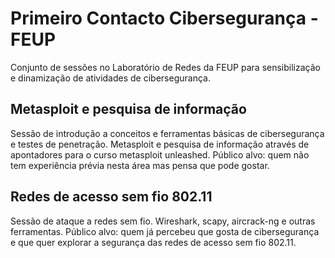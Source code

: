 # Primeiro Contacto Cibersegurança - FEUP 

Conjunto de sessões no Laboratório de Redes da FEUP para sensibilização e dinamização de atividades de cibersegurança.

## Metasploit e pesquisa de informação
Sessão de introdução a conceitos e ferramentas básicas de cibersegurança e testes de penetração. Metasploit e pesquisa de informação através de apontadores para o curso metasploit unleashed. Público alvo: quem não tem experiência prévia nesta área mas pensa que pode gostar. 

##  Redes de acesso sem fio 802.11
Sessão de ataque a redes sem fio. Wireshark, scapy, aircrack-ng e outras ferramentas. Público alvo: quem já percebeu que gosta de cibersegurança e que quer explorar a segurança das redes de acesso sem fio 802.11.

